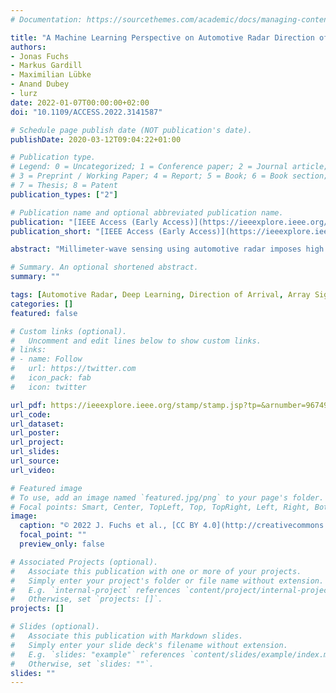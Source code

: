 ```yaml
---
# Documentation: https://sourcethemes.com/academic/docs/managing-content/

title: "A Machine Learning Perspective on Automotive Radar Direction of Arrival Estimation"
authors:
- Jonas Fuchs
- Markus Gardill
- Maximilian Lübke
- Anand Dubey
- lurz
date: 2022-01-07T00:00:00+02:00
doi: "10.1109/ACCESS.2022.3141587"

# Schedule page publish date (NOT publication's date).
publishDate: 2020-03-12T09:04:22+01:00

# Publication type.
# Legend: 0 = Uncategorized; 1 = Conference paper; 2 = Journal article;
# 3 = Preprint / Working Paper; 4 = Report; 5 = Book; 6 = Book section;
# 7 = Thesis; 8 = Patent
publication_types: ["2"]

# Publication name and optional abbreviated publication name.
publication: "[IEEE Access (Early Access)](https://ieeexplore.ieee.org/xpl/RecentIssue.jsp?punumber=6287639)"
publication_short: "[IEEE Access (Early Access)](https://ieeexplore.ieee.org/xpl/RecentIssue.jsp?punumber=6287639)"

abstract: "Millimeter-wave sensing using automotive radar imposes high requirements on the applied signal processing in order to obtain the necessary resolution for current imaging radar. High-resolution direction of arrival estimation is needed to achieve the desired spatial resolution, limited by the total antenna array aperture. This work gives an overview of the recent progress and work in the field of deep learning based direction of arrival estimation in the automotive radar context, i.e. using only a single measurement snapshot. Additionally, several deep learning models are compared and investigated with respect to their suitability for automotive angle estimation. The models are trained with model- and data-based approaches for data generation, including simulated scenarios as well as real measurement data from more than 400 automotive radar sensors. Finally, their performance is compared to several baseline angle estimation algorithms like the maximum-likelihood estimator. All results are discussed with respect to the estimation error, the resolution of closely spaced targets and the total estimation accuracy. The overall results demonstrate the viability and advantages of the proposed data generation methods, as well as super-resolution capabilities of several architectures."

# Summary. An optional shortened abstract.
summary: ""

tags: [Automotive Radar, Deep Learning, Direction of Arrival, Array Signal Processing]
categories: []
featured: false

# Custom links (optional).
#   Uncomment and edit lines below to show custom links.
# links:
# - name: Follow
#   url: https://twitter.com
#   icon_pack: fab
#   icon: twitter

url_pdf: https://ieeexplore.ieee.org/stamp/stamp.jsp?tp=&arnumber=9674901
url_code:
url_dataset:
url_poster:
url_project:
url_slides:
url_source:
url_video:

# Featured image
# To use, add an image named `featured.jpg/png` to your page's folder. 
# Focal points: Smart, Center, TopLeft, Top, TopRight, Left, Right, BottomLeft, Bottom, BottomRight.
image:
  caption: "© 2022 J. Fuchs et al., [CC BY 4.0](http://creativecommons.org/licenses/by/4.0/)"
  focal_point: ""
  preview_only: false

# Associated Projects (optional).
#   Associate this publication with one or more of your projects.
#   Simply enter your project's folder or file name without extension.
#   E.g. `internal-project` references `content/project/internal-project/index.md`.
#   Otherwise, set `projects: []`.
projects: []

# Slides (optional).
#   Associate this publication with Markdown slides.
#   Simply enter your slide deck's filename without extension.
#   E.g. `slides: "example"` references `content/slides/example/index.md`.
#   Otherwise, set `slides: ""`.
slides: ""
---
```

